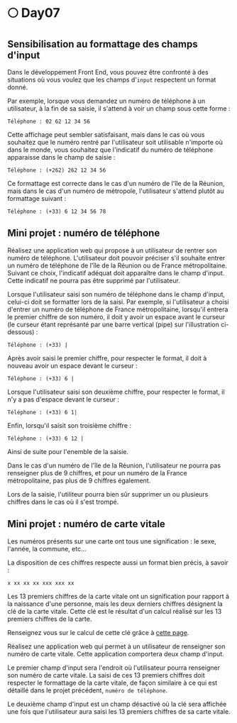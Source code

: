 # 🌕 Day07

## Sensibilisation au formattage des champs d'input

Dans le développement Front End, vous pouvez être confronté à des situations où vous voulez que les champs d'`input` respectent un format donné.

Par exemple, lorsque vous demandez un numéro de téléphone à un utilisateur, à la fin de sa saisie, il s'attend à voir un champ sous cette forme :

```
Téléphone : 02 62 12 34 56
```

Cette affichage peut sembler satisfaisant, mais dans le cas où vous souhaitez que le numéro rentré par l'utilisateur soit utilisable n'importe où dans le monde, vous souhaitez que l'indicatif du numéro de téléphone apparaisse dans le champ de saisie :

```
Téléphone : (+262) 262 12 34 56
```

Ce formattage est correcte dans le cas d'un numéro de l'île de la Réunion, mais dans le cas d'un numéro de métropole, l'utilisateur s'attend plutôt au formattage suivant :

```
Téléphone : (+33) 6 12 34 56 78
```

## Mini projet : numéro de téléphone

Réalisez une application web qui propose à un utilisateur de rentrer son numéro de téléphone. L'utilisateur doit pouvoir préciser s'il souhaite entrer un numéro de téléphone de l'île de la Réunion ou de France métropolitaine. Suivant ce choix, l'indicatif adéquat doit apparaître dans le champ d'input. Cette indicatif ne pourra pas être supprimé par l'utilisateur.

Lorsque l'utilisateur saisi son numéro de téléphone dans le champ d'input, celui-ci doit se formatter lors de la saisi. Par exemple, si l'utilisateur a choisi d'entrer un numéro de téléphone de France métropolitaine, lorsqu'il entrera le premier chiffre de son numéro, il doit y avoir un espace avant le curseur (le curseur étant représanté par une barre vertical (pipe) sur l'illustration ci-dessous) :
```
Téléphone : (+33) |
```

Après avoir saisi le premier chiffre, pour respecter le format, il doit à nouveau avoir un espace devant le curseur :
```
Téléphone : (+33) 6 |
```

Lorsque l'utilisateur saisi son deuxième chiffre, pour respecter le format, il n'y a pas d'espace devant le curseur :
```
Téléphone : (+33) 6 1|
```

Enfin, lorsqu'il saisit son troisième chiffre :
```
Téléphone : (+33) 6 12 |
```

Ainsi de suite pour l'enemble de la saisie.

Dans le cas d'un numéro de l'île de la Réunion, l'utilisateur ne pourra pas renseigner plus de 9 chiffres, et pour un numéro de la France métropolitaine, pas plus de 9 chiffres également.

Lors de la saisie, l'utiliteur pourra bien sûr supprimer un ou plusieurs chiffres dans le cas où il s'est trompé.

## Mini projet : numéro de carte vitale

Les numéros présents sur une carte ont tous une signification : le sexe, l'année, la commune, etc...

La disposition de ces chiffres respecte aussi un format bien précis, à savoir :
```
x xx xx xx xxx xxx xx
```

Les 13 premiers chiffres de la carte vitale ont un signification pour rapport à la naissance d'une personne, mais les deux derniers chiffres désignent la clé de la carte vitale. Cette clé est le résultat d'un calcul réalisé sur les 13 premiers chiffres de la carte.

Renseignez vous sur le calcul de cette clé grâce à [cette page](http://serge.mehl.free.fr/exos/cle_INSEE.html).

Réalisez une application web qui permet à un utilisateur de renseigner son numéro de carte vitale. Cette application comportera deux champ d'input.

Le premier champ d'input sera l'endroit où l'utilisateur pourra renseigner son numéro de carte vitale. La saisi de ces 13 premiers chiffres doit respecter le formattage de la carte vitale, de façon similaire à ce qui est détaillé dans le projet précédent, `numéro de téléphone`.

Le deuxième champ d'input est un champ désactivé où la clé sera affichée une fois que l'utilisateur aura saisi les 13 premiers chiffres de sa carte vitale.

